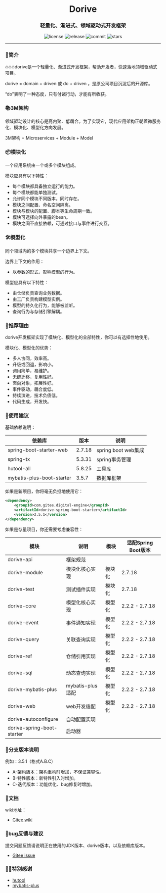 <h1 align="center">Dorive</h1>
<h3 align="center">轻量化、渐进式、领域驱动式开发框架</h3>
<p align="center">
  <img src="https://img.shields.io/github/license/chentaoah/dorive" alt="license">
  <img src="https://img.shields.io/github/v/release/chentaoah/dorive?display_name=tag&include_prereleases" alt="release">
  <img src="https://img.shields.io/github/commit-activity/y/chentaoah/dorive" alt="commit">
  <img src="https://img.shields.io/github/stars/chentaoah/dorive?color=%231890FF&style=flat-square" alt="stars">
</p>
<hr/>

###  🎁简介

🔥🔥🔥dorive是一个轻量化、渐进式开发框架，帮助开发者，快速落地领域驱动式项目。 

dorive = domain + driven 或 do + driven ，是原公司项目沉淀后的开源库。

“do”表明了一种态度，只有付诸行动，才能有所收获。

### 📚3M架构

领域驱动设计的核心是高内聚、低耦合。为了实现它，现代应用架构正朝着微服务化、模块化、模型化方向发展。

3M架构 =  Microservices + Module + Model

### 📦模块化

一个应用系统由一个或多个模块组成。

模块应具有以下特性：

- 每个模块都具备独立运行的能力。
- 每个模块都能单独测试。
- 允许同个模块不同版本，同时存在。
- 模块之间配置、命名空间隔离。
- 模块与模块的配置、脚本等生命周期一致。
- 模块可选择向外暴露的bean。
- 模块之间不直接依赖，可通过接口与事件进行交互。

### 🛠️模型化

同个领域内的多个模块共享一个边界上下文。

边界上下文的作用：

- 以参数的形式，影响模型的行为。

模型应具有以下特性：

- 由仓储负责查询业务数据。
- 由工厂负责构建模型实例。
- 模型的持久化行为，能够被监听。
- 查询行为与存储引擎解耦。

###  💯推荐理由

dorive开发框架实现了模块化、模型化的全部特性，你可以有选择性地使用。

模块化、模型化的优势：

- 多人协同，效率高。
- 升级或回退，影响小。
- 调用简单，易维护。
- 无缝迁移，复用性好。
- 面向对象，拓展性好。
- 事件驱动，耦合度低。
- 持续演进，技术负债低。
- 代码生成，开发快。

### 💬使用建议

基础依赖说明：

| 依赖库                    | 版本   | 说明                |
| ------------------------- | ------ | ------------------- |
| spring-boot-starter-web   | 2.7.18 | spring boot web集成 |
| spring-tx                 | 5.3.31 | spring事务管理      |
| hutool-all                | 5.8.25 | 工具库              |
| mybatis-plus-boot-starter | 3.5.7  | 数据库框架          |

如果是新项目，你将毫无负担地使用它：

```xml
<dependency>
    <groupId>com.gitee.digital-engine</groupId>
    <artifactId>dorive-spring-boot-starter</artifactId>
    <version>3.5.1</version>
</dependency>
```

如果是存量项目，你还需要考虑兼容性：

| 模块                       | 说明             | 模块   | 适配Spring Boot版本 |
| -------------------------- | ---------------- | ------ | ------------------- |
| dorive-api                 | 框架规范         |        |                     |
| dorive-module              | 模块化核心实现   | 模块化 | 2.7.18              |
| dorive-test                | 测试插件实现     | 模块化 | 2.7.18              |
| dorive-core                | 模型化核心实现   | 模型化 | 2.2.2 - 2.7.18      |
| dorive-event               | 事件通知实现     | 模型化 | 2.2.2 - 2.7.18      |
| dorive-query               | 关联查询实现     | 模型化 | 2.2.2 - 2.7.18      |
| dorive-ref                 | 仓储引用实现     | 模型化 | 2.2.2 - 2.7.18      |
| dorive-sql                 | 动态查询实现     | 模型化 | 2.2.2 - 2.7.18      |
| dorive-mybatis-plus        | mybatis-plus适配 | 模型化 | 2.2.2 - 2.7.18      |
| dorive-web                 | web开发适配      | 模型化 | 2.2.2 - 2.7.18      |
| dorive-autoconfigure       | 自动配置实现     |        |                     |
| dorive-spring-boot-starter | 启动器           |        |                     |

### 🌿分支版本说明

例如：3.5.1（格式A.B.C）

- A-架构版本：架构重构时增加，不保证兼容性。
- B-特性版本：新特性引入时增加。
- C-迭代版本：功能优化、bug修复时增加。

### 📝文档

wiki地址：

- [Gitee wiki](https://gitee.com/digital-engine/dorive/wikis/pages)

### 🐞bug反馈与建议

提交问题反馈请说明正在使用的JDK版本、dorive版本，以及依赖库版本。

- [Gitee issue](https://gitee.com/digital-engine/dorive/issues)

### 🙏🏻特别感谢

- [hutool](https://gitee.com/dromara/hutool/tree/v5-master/)
- [mybatis-plus](https://gitee.com/baomidou/mybatis-plus/tree/master/)



